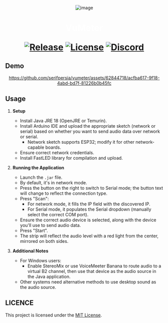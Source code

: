 <div align="center">
   
![image](https://github.com/serifpersia/vumeter/assets/62844718/aec608e7-3cd4-451a-91a8-4958d8f56ad0)

<h1><span class="piano-text" style="color: white;">VuMeter</span>

[![Release](https://img.shields.io/github/release/serifpersia/pianolux-esp32.svg?style=flat-square)](https://github.com/serifpersia/vumeter/releases)
[![License](https://img.shields.io/github/license/serifpersia/pianolux-esp32?color=blue&style=flat-square)](https://raw.githubusercontent.com/serifpersia/pianolux-esp32/master/LICENSE)
[![Discord](https://img.shields.io/discord/1077195120950120458.svg?colorB=blue&label=discord&style=flat-square)](https://discord.gg/MAypyD7k86)
</div>

## Demo
<div align="center">

https://github.com/serifpersia/vumeter/assets/62844718/acfba617-9f18-4abd-bd7f-81226b0b45fc

</div>



## Usage

1. **Setup**
   - Install Java JRE 18 (OpenJRE or Temurin).
   - Install Arduino IDE and upload the appropriate sketch (network or serial) based on whether you want to send audio data over network or serial.
     - Network sketch supports ESP32; modify it for other network-capable boards.
   - Ensure correct network credentials.
   - Install FastLED library for compilation and upload.

2. **Running the Application**
   - Launch the `.jar` file.
   - By default, it's in network mode.
   - Press the button on the right to switch to Serial mode; the button text will change to reflect the connection type.
   - Press "Scan":
     - For network mode, it fills the IP field with the discovered IP.
     - For Serial mode, it populates the Serial dropdown (manually select the correct COM port).
   - Ensure the correct audio device is selected, along with the device you'll use to send audio data.
   - Press "Start".
   - The strip will reflect the audio level with a red light from the center, mirrored on both sides.

3. **Additional Notes**
   - For Windows users:
     - Enable StereoMix or use VoiceMeeter Banana to route audio to a virtual B2 channel, then use that device as the audio source in the Java application.
   - Other systems need alternative methods to use desktop sound as the audio source.

## LICENCE
This project is licensed under the [MIT License](LICENSE).
